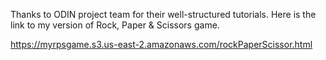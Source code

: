 Thanks to ODIN project team for their well-structured tutorials. 
Here is the link to my version of Rock, Paper & Scissors game. 

https://myrpsgame.s3.us-east-2.amazonaws.com/rockPaperScissor.html